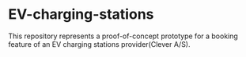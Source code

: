 # EV-charging-stations
This repository represents a proof-of-concept prototype for a booking feature of an EV charging stations provider(Clever A/S). 
